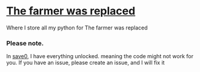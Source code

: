 # [The farmer was replaced](https://store.steampowered.com/app/2060160/The_Farmer_Was_Replaced/)
 Where I store all my python for The farmer was replaced


### Please note.
In [save0](https://github.com/HyperRaccoon13/The-farmer-was-replaced/tree/main/Save0), I have everything unlocked. meaning the code might not work for you. If you have an issue, please create an issue, and I will fix it
